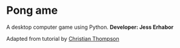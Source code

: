 # Pong ame
A desktop computer game using Python.
**Developer: Jess Erhabor**

Adapted from tutorial by [Christian Thompson](http://christianthompson.com/)
